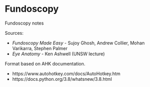 # Fundoscopy
Fundoscopy notes

Sources: 
<ul>
  <li><i>Fundoscopy Made Easy</i> - Sujoy Ghosh, Andrew Collier, Mohan Varikarra, Stephen Palmer</li>
  <li><i>Eye Anatomy</i> - Ken Ashwell (UNSW lecture) 
</ul>

Format based on AHK documentation. 
<ul>
  <li> https://www.autohotkey.com/docs/AutoHotkey.htm </li> 
  <li> https://docs.python.org/3.8/whatsnew/3.8.html </li> 
</ul> 
